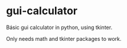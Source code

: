 # gui-calculator
Básic gui calculator in python, using tkinter.

Only needs math and tkinter packages to work.
